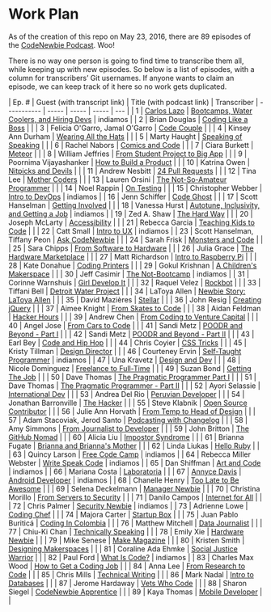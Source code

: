 # Work Plan

As of the creation of this repo on May 23, 2016, there are 89 episodes of the [CodeNewbie Podcast](http://www.codenewbie.org/podcast). Woo!

There is no way one person is going to find time to transcribe them all, while keeping up with new episodes. So below is a list of episodes, with a column for transcribers’ Git usernames. If anyone wants to claim an episode, we can keep track of it here so no work gets duplicated.


| Ep. # | Guest (with transcript link) | Title (with podcast link) | Transcriber
| ----------- | ----- | ----- | ----- | --- |
| 1 | [Carlos Lazo](https://github.com/indiamos/codenewbie-transcripts/blob/master/01%20Carlos%20Lazo.md) | [Bootcamps, Water Coolers, and Hiring Devs](http://www.codenewbie.org/podcast/ep-1-bootcamps-water-coolers-and-hiring-devs) | indiamos |
| 2 | Brian Douglas | [Coding Like a Boss](http://www.codenewbie.org/podcast/ep-2-coding-like-a-boss-w-brian-douglas) | |
| 3 | Felicia O&#39;Garro, Jamal O&#39;Garro | [Code Couple](http://www.codenewbie.org/podcast/ep-3-code-couple) | |
| 4 | Kinsey Ann Durham | [Wearing All the Hats](http://www.codenewbie.org/podcast/wearing-all-the-hats) | |
| 5 | Marty Haught | [Speaking of Speaking](http://www.codenewbie.org/podcast/ep-5-speaking-of-speaking) | |
| 6 | Rachel Nabors | [Comics and Code](http://www.codenewbie.org/podcast/comics-and-code) | |
| 7 | Ciara Burkett | [Meteor](http://www.codenewbie.org/podcast/meteor) | |
| 8 | William Jeffries | [From Student Project to Big App](http://www.codenewbie.org/podcast/from-student-project-to-big-app) | |
| 9 | Poornima Vijayashanker | [How to Build a Product](http://www.codenewbie.org/podcast/how-to-build-a-product) | |
| 10 | Katrina Owen | [Nitpicks and Devils](http://www.codenewbie.org/podcast/nitpicks-and-devils) | |
| 11 | Andrew Nesbitt | [24 Pull Requests](http://www.codenewbie.org/podcast/24-pull-requests) | |
| 12 | Tina Lee | [Mother Coders](http://www.codenewbie.org/podcast/mother-coders) | |
| 13 | Lauren Orsini | [The Not-So-Amateur Programmer](http://www.codenewbie.org/podcast/the-not-so-amateur-programmer) | |
| 14 | Noel Rappin | [On Testing](http://www.codenewbie.org/podcast/on-testing) | |
| 15 | Christopher Webber | [Intro to DevOps](http://www.codenewbie.org/podcast/intro-to-devops) | indiamos |
| 16 | Jenn Schiffer | [Code Ghost](http://www.codenewbie.org/podcast/code-ghost) | |
| 17 | Scott Hanselman | [Getting Involved](http://www.codenewbie.org/podcast/getting-involved) | |
| 18 | Vanessa Hurst | [Autotune, Inclusivity, and Getting a Job](http://www.codenewbie.org/podcast/autotune-inclusivity-and-getting-a-job) | indiamos |
| 19 | Zed A. Shaw | [The Hard Way](http://www.codenewbie.org/podcast/the-hard-way) | |
| 20 | Joseph McLarty | [Accessibility](http://www.codenewbie.org/podcast/accessibility) | |
| 21 | Rebecca Garcia | [Teaching Kids to Code](http://www.codenewbie.org/podcast/teaching-kids-to-code) | |
| 22 | Catt Small | [Intro to UX](http://www.codenewbie.org/podcast/intro-to-ux) | indiamos |
| 23 | Scott Hanselman, Tiffany Peon | [Ask CodeNewbie](http://www.codenewbie.org/podcast/ask-codenewbie) | |
| 24 | Sarah Frisk | [Monsters and Code](http://www.codenewbie.org/podcast/monsters-and-code) | |
| 25 | Sara Chipps | [From Software to Hardware](http://www.codenewbie.org/podcast/from-software-to-hardware) | |
| 26 | Julia Grace | [The Hardware Marketplace](http://www.codenewbie.org/podcast/the-hardware-marketplace) | |
| 27 | Matt Richardson | [Intro to Raspberry Pi](http://www.codenewbie.org/podcast/intro-to-raspberry-pi) | |
| 28 | Kate Donahue | [Coding Printers](http://www.codenewbie.org/podcast/coding-printers) | |
| 29 | Gokul Krishnan | [A Children&#39;s Makerspace](http://www.codenewbie.org/podcast/a-children-s-makerspace) | |
| 30 | Jeff Casimir | [The Not-Bootcamp](http://www.codenewbie.org/podcast/the-not-bootcamp) | indiamos |
| 31 | Corinne Warnshuis | [Girl Develop It](http://www.codenewbie.org/podcast/girl-develop-it) | |
| 32 | Raquel Velez | [Rockbot](http://www.codenewbie.org/podcast/rockbot) | |
| 33 | Tiffani Bell | [Detroit Water Project](http://www.codenewbie.org/podcast/detroit-water-project) | |
| 34 | LaToya Allen | [Newbie Story: LaToya Allen](http://www.codenewbie.org/podcast/newbie-story-latoya-allen) | |
| 35 | David Mazières | [Stellar](http://www.codenewbie.org/podcast/stellar) | |
| 36 | John Resig | [Creating jQuery](http://www.codenewbie.org/podcast/creating-jquery) | |
| 37 | Aimee Knight | [From Skates to Code](http://www.codenewbie.org/podcast/from-skates-to-code) | |
| 38 | Aidan Feldman | [Hacker Hours](http://www.codenewbie.org/podcast/hacker-hours) | |
| 39 | Andrew Chen | [From Coding to Venture Capital](http://www.codenewbie.org/podcast/from-coding-to-venture-capital) | |
| 40 | Angel Jose | [From Cars to Code](http://www.codenewbie.org/podcast/from-cars-to-code) | |
| 41 | Sandi Metz | [POODR and Beyond - Part I](http://www.codenewbie.org/podcast/poodr-and-beyond-part-i) | |
| 42 | Sandi Metz | [POODR and Beyond - Part II](http://www.codenewbie.org/podcast/poodr-and-beyond-part-ii) | |
| 43 | Earl Bey | [Code and Hip Hop](http://www.codenewbie.org/podcast/code-and-hip-hop) | |
| 44 | Chris Coyier | [CSS Tricks](http://www.codenewbie.org/podcast/css-tricks) | |
| 45 | Kristy Tillman | [Design Director](http://www.codenewbie.org/podcast/design-director) | |
| 46 | Courteney Ervin | [Self-Taught Programmer](http://www.codenewbie.org/podcast/self-taught-programmer) | indiamos |
| 47 | Una Kravetz | [Design and Dev](http://www.codenewbie.org/podcast/design-and-dev) | |
| 48 | Nicole Dominguez | [Freelance to Full-Time](http://www.codenewbie.org/podcast/freelance-to-full-time) | |
| 49 | Suzan Bond | [Getting The Job](http://www.codenewbie.org/podcast/getting-the-job) | |
| 50 | Dave Thomas | [The Pragmatic Programmer Part I](http://www.codenewbie.org/podcast/the-pragmatic-programmer-i) | |
| 51 | Dave Thomas | [The Pragmatic Programmer - Part II](http://www.codenewbie.org/podcast/the-pragmatic-programmer-part-ii) | |
| 52 | Ayori Selassie | [International Dev](http://www.codenewbie.org/podcast/international-dev) | |
| 53 | Andrea Del Rio | [Peruvian Developer](http://www.codenewbie.org/podcast/peruvian-developer) | |
| 54 | Jonathan Barronville | [The Hacker](http://www.codenewbie.org/podcast/the-hacker) | |
| 55 | Steve Klabnik | [Open Source Contributor](http://www.codenewbie.org/podcast/open-source-contributor) | |
| 56 | Julie Ann Horvath | [From Temp to Head of Design](http://www.codenewbie.org/podcast/from-temp-to-head-of-design) | |
| 57 | Adam Stacoviak, Jerod Santo | [Podcasting with Changelog](http://www.codenewbie.org/podcast/podcasting-with-changelog) | |
| 58 | Amy Simmons | [From Journalist to Developer](http://www.codenewbie.org/podcast/from-journalist-to-developer) | |
| 59 | John Britton | [The GitHub Nomad](http://www.codenewbie.org/podcast/the-github-nomad) | |
| 60 | Alicia Liu | [Impostor Syndrome](http://www.codenewbie.org/podcast/impostor-syndrome) | |
| 61 | Brianna Fugate | [Brianna and Brianna&#39;s Mother](http://www.codenewbie.org/podcast/brianna-and-brianna-s-mother) | |
| 62 | Linda Liukas | [Hello Ruby](http://www.codenewbie.org/podcast/hello-ruby) | |
| 63 | Quincy Larson | [Free Code Camp](http://www.codenewbie.org/podcast/free-code-camp) | indiamos |
| 64 | Rebecca Miller Webster | [Write Speak Code](http://www.codenewbie.org/podcast/write-speak-code) | indiamos |
| 65 | Dan Shiffman | [Art and Code](http://www.codenewbie.org/podcast/art-and-code) | indiamos |
| 66 | Mariana Costa | [Laboratoria](http://www.codenewbie.org/podcast/laboratoria) | |
| 67 | [Annyce Davis](https://github.com/indiamos/codenewbie-transcripts/blob/master/67%20Annyce%20Davis.md) | [Android Developer](http://www.codenewbie.org/podcast/android-developer) | indiamos |
| 68 | Chanelle Henry | [Too Late to Be Awesome](http://www.codenewbie.org/podcast/too-late-to-be-awesome) | |
| 69 | Selena Deckelmann | [Manager Newbie](http://www.codenewbie.org/podcast/manager-newbie) | |
| 70 | Christina Morillo | [From Servers to Security](http://www.codenewbie.org/podcast/from-servers-to-security) | |
| 71 | Danilo Campos | [Internet for All](http://www.codenewbie.org/podcast/internet-for-all) | |
| 72 | Chris Palmer | [Security Newbie](http://www.codenewbie.org/podcast/security-newbie) | indiamos |
| 73 | Adrienne Lowe | [Coding Chef](http://www.codenewbie.org/podcast/coding-chef) | |
| 74 | Majora Carter | [Startup Box](http://www.codenewbie.org/podcast/startup-box) | |
| 75 | Juan Pablo Buriticá | [Coding In Colombia](http://www.codenewbie.org/podcast/coding-in-columbia) | |
| 76 | Matthew Mitchell | [Data Journalist](http://www.codenewbie.org/podcast/data-journalist) | |
| 77 | Chiu-Ki Chan | [Technically Speaking](http://www.codenewbie.org/podcast/technically-speaking) | |
| 78 | Emily Xie | [Hardware Newbie](http://www.codenewbie.org/podcast/hardware-newbie) | |
| 79 | Mike Senese | [Make Magazine](http://www.codenewbie.org/podcast/make-magazine) | |
| 80 | Kristen Smith | [Designing Makerspaces](http://www.codenewbie.org/podcast/designing-maker-spaces) | |
| 81 | Coraline Ada Ehmke | [Social Justice Warrior](http://www.codenewbie.org/podcast/social-justice-warrior) | |
| 82 | Paul Ford | [What Is Code?](http://www.codenewbie.org/podcast/what-is-code) | indiamos |
| 83 | Charles Max Wood | [How to Get a Coding Job](http://www.codenewbie.org/podcast/how-to-get-a-coding-job) | |
| 84 | Anna Lee | [From Research to Code](http://www.codenewbie.org/podcast/from-research-to-code) | |
| 85 | Chris Mills | [Technical Writing](http://www.codenewbie.org/podcast/technical-writing) | |
| 86 | Mark Nadal | [Intro to Databases](http://www.codenewbie.org/podcast/intro-to-databases) | |
| 87 | Jerome Hardaway | [Vets Who Code](http://www.codenewbie.org/podcast/vets-who-code) | |
| 88 | Sharon Siegel | [CodeNewbie Apprentice](http://www.codenewbie.org/podcast/codenewbie-apprentice) | |
| 89 | Kaya Thomas | [Mobile Developer](http://www.codenewbie.org/podcast/mobile-developer) | |
